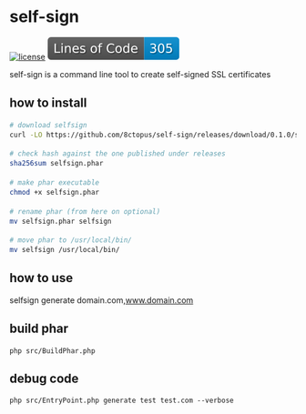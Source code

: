 # self-sign

[![license](http://poser.pugx.org/8ctopus/self-sign/license)](https://packagist.org/packages/8ctopus/self-sign)
![lines of code](https://raw.githubusercontent.com/8ctopus/self-sign/image-data/lines.svg)

self-sign is a command line tool to create self-signed SSL certificates

## how to install

```sh
# download selfsign
curl -LO https://github.com/8ctopus/self-sign/releases/download/0.1.0/selfsign.phar

# check hash against the one published under releases
sha256sum selfsign.phar

# make phar executable
chmod +x selfsign.phar

# rename phar (from here on optional)
mv selfsign.phar selfsign

# move phar to /usr/local/bin/
mv selfsign /usr/local/bin/
```

## how to use

   selfsign generate domain.com,www.domain.com

## build phar

    php src/BuildPhar.php

## debug code

    php src/EntryPoint.php generate test test.com --verbose
